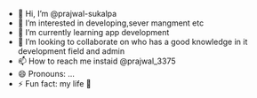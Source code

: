 - 👋 Hi, I’m @prajwal-sukalpa
- 👀 I’m interested in developing,sever mangment etc
- 🌱 I’m currently learning app development 
- 💞️ I’m looking to collaborate on who has a good knowledge in it development field and admin
- 📫 How to reach me instaid @prajwal_3375
- 😄 Pronouns: ...
- ⚡ Fun fact: my life 🧬

<!---
prajwal-sukalpa/prajwal-sukalpa is a ✨ special ✨ repository because its `README.md` (this file) appears on your GitHub profile.
You can click the Preview link to take a look at your changes.
--->
